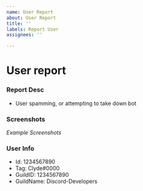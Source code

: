```yaml
---
name: User Report
about: User Report
title: ''
labels: Report User
assignees: ''

---
```


# User report
 ### Report Desc
  - User spamming, or attempting to take down bot

### Screenshots
*Example Screenshots*

### User Info
 - Id: 1234567890
 - Tag: Clyde#0000
 - GuildID: 1234567890
 - GuildName: Discord-Developers
